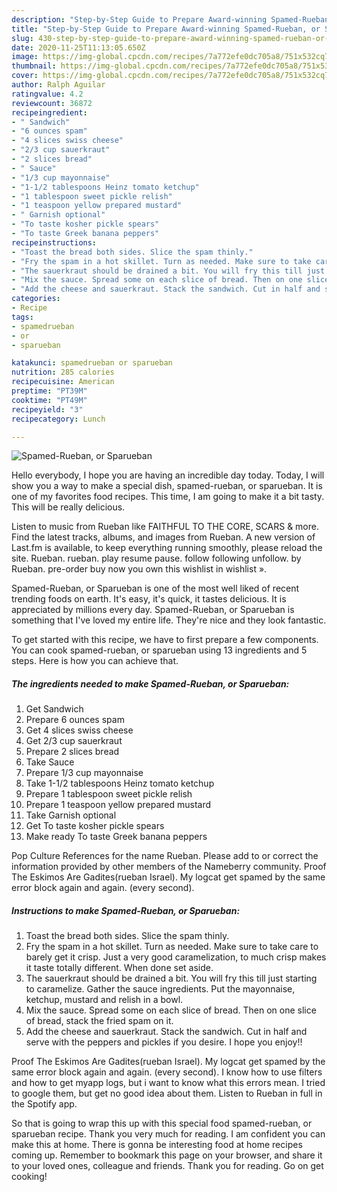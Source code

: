 ```yaml
---
description: "Step-by-Step Guide to Prepare Award-winning Spamed-Rueban, or Sparueban"
title: "Step-by-Step Guide to Prepare Award-winning Spamed-Rueban, or Sparueban"
slug: 430-step-by-step-guide-to-prepare-award-winning-spamed-rueban-or-sparueban
date: 2020-11-25T11:13:05.650Z
image: https://img-global.cpcdn.com/recipes/7a772efe0dc705a8/751x532cq70/spamed-rueban-or-sparueban-recipe-main-photo.jpg
thumbnail: https://img-global.cpcdn.com/recipes/7a772efe0dc705a8/751x532cq70/spamed-rueban-or-sparueban-recipe-main-photo.jpg
cover: https://img-global.cpcdn.com/recipes/7a772efe0dc705a8/751x532cq70/spamed-rueban-or-sparueban-recipe-main-photo.jpg
author: Ralph Aguilar
ratingvalue: 4.2
reviewcount: 36872
recipeingredient:
- " Sandwich"
- "6 ounces spam"
- "4 slices swiss cheese"
- "2/3 cup sauerkraut"
- "2 slices bread"
- " Sauce"
- "1/3 cup mayonnaise"
- "1-1/2 tablespoons Heinz tomato ketchup"
- "1 tablespoon sweet pickle relish"
- "1 teaspoon yellow prepared mustard"
- " Garnish optional"
- "To taste kosher pickle spears"
- "To taste Greek banana peppers"
recipeinstructions:
- "Toast the bread both sides. Slice the spam thinly."
- "Fry the spam in a hot skillet. Turn as needed. Make sure to take care to barely get it crisp. Just a very good caramelization, to much crisp makes it taste totally different. When done set aside."
- "The sauerkraut should be drained a bit. You will fry this till just starting to caramelize. Gather the sauce ingredients. Put the mayonnaise, ketchup, mustard and relish in a bowl."
- "Mix the sauce. Spread some on each slice of bread. Then on one slice of bread, stack the fried spam on it."
- "Add the cheese and sauerkraut. Stack the sandwich. Cut in half and serve with the peppers and pickles if you desire. I hope you enjoy!!"
categories:
- Recipe
tags:
- spamedrueban
- or
- sparueban

katakunci: spamedrueban or sparueban 
nutrition: 285 calories
recipecuisine: American
preptime: "PT39M"
cooktime: "PT49M"
recipeyield: "3"
recipecategory: Lunch

---
```



![Spamed-Rueban, or Sparueban](https://img-global.cpcdn.com/recipes/7a772efe0dc705a8/751x532cq70/spamed-rueban-or-sparueban-recipe-main-photo.jpg)

Hello everybody, I hope you are having an incredible day today. Today, I will show you a way to make a special dish, spamed-rueban, or sparueban. It is one of my favorites food recipes. This time, I am going to make it a bit tasty. This will be really delicious.

Listen to music from Rueban like FAITHFUL TO THE CORE, SCARS &amp; more. Find the latest tracks, albums, and images from Rueban. A new version of Last.fm is available, to keep everything running smoothly, please reload the site. Rueban. rueban. play resume pause. follow following unfollow. by Rueban. pre-order buy now you own this wishlist in wishlist ».

Spamed-Rueban, or Sparueban is one of the most well liked of recent trending foods on earth. It's easy, it's quick, it tastes delicious. It is appreciated by millions every day. Spamed-Rueban, or Sparueban is something that I've loved my entire life. They're nice and they look fantastic.


To get started with this recipe, we have to first prepare a few components. You can cook spamed-rueban, or sparueban using 13 ingredients and 5 steps. Here is how you can achieve that.

<!--inarticleads1-->

##### The ingredients needed to make Spamed-Rueban, or Sparueban:

1. Get  Sandwich
1. Prepare 6 ounces spam
1. Get 4 slices swiss cheese
1. Get 2/3 cup sauerkraut
1. Prepare 2 slices bread
1. Take  Sauce
1. Prepare 1/3 cup mayonnaise
1. Take 1-1/2 tablespoons Heinz tomato ketchup
1. Prepare 1 tablespoon sweet pickle relish
1. Prepare 1 teaspoon yellow prepared mustard
1. Take  Garnish optional
1. Get To taste kosher pickle spears
1. Make ready To taste Greek banana peppers


Pop Culture References for the name Rueban. Please add to or correct the information provided by other members of the Nameberry community. Proof The Eskimos Are Gadites(rueban Israel). My logcat get spamed by the same error block again and again. (every second). 

<!--inarticleads2-->

##### Instructions to make Spamed-Rueban, or Sparueban:

1. Toast the bread both sides. Slice the spam thinly.
1. Fry the spam in a hot skillet. Turn as needed. Make sure to take care to barely get it crisp. Just a very good caramelization, to much crisp makes it taste totally different. When done set aside.
1. The sauerkraut should be drained a bit. You will fry this till just starting to caramelize. Gather the sauce ingredients. Put the mayonnaise, ketchup, mustard and relish in a bowl.
1. Mix the sauce. Spread some on each slice of bread. Then on one slice of bread, stack the fried spam on it.
1. Add the cheese and sauerkraut. Stack the sandwich. Cut in half and serve with the peppers and pickles if you desire. I hope you enjoy!!


Proof The Eskimos Are Gadites(rueban Israel). My logcat get spamed by the same error block again and again. (every second). I know how to use filters and how to get myapp logs, but i want to know what this errors mean. I tried to google them, but get no good idea about them. Listen to Rueban in full in the Spotify app. 

So that is going to wrap this up with this special food spamed-rueban, or sparueban recipe. Thank you very much for reading. I am confident you can make this at home. There is gonna be interesting food at home recipes coming up. Remember to bookmark this page on your browser, and share it to your loved ones, colleague and friends. Thank you for reading. Go on get cooking!
